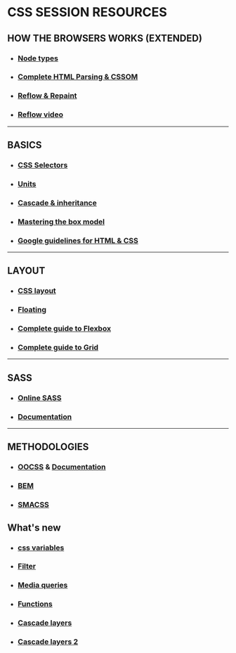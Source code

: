 # CSS SESSION RESOURCES

## HOW THE BROWSERS WORKS (EXTENDED)

- ### [Node types](https://www.w3schools.com/jsref/prop_node_nodetype.asp#midcontentadcontainer)

- ### [Complete HTML Parsing & CSSOM](https://medium.com/jspoint/how-the-browser-renders-a-web-page-dom-cssom-and-rendering-df10531c9969#:~:text=When%20a%20web%20page%20is,the%20Render%2DTree%20from%20it.)

- ### [Reflow & Repaint](https://dev.to/gopal1996/understanding-reflow-and-repaint-in-the-browser-1jbg)

- ### [Reflow video](https://youtu.be/dndeRnzkJDU)

***

## BASICS
- ### [CSS Selectors](https://developer.mozilla.org/en-US/docs/Web/CSS/CSS_Selectors)

- ### [Units](https://www.w3schools.com/cssref/css_units.asp)

- ### [Cascade & inheritance](https://developer.mozilla.org/en-US/docs/Web/CSS/Cascade#cascading_order)

- ### [Mastering the box model](https://developer.mozilla.org/en-US/docs/Learn/CSS/Building_blocks/The_box_model)

- ### [Google guidelines for HTML & CSS](https://google.github.io/styleguide/htmlcssguide.html)

***

## LAYOUT

- ### [CSS layout](https://developer.mozilla.org/en-US/docs/Learn/CSS/CSS_layout)

- ### [Floating](https://www.w3schools.com/css/css_float.asp)

- ### [Complete guide to Flexbox](https://css-tricks.com/snippets/css/a-guide-to-flexbox/)

- ### [Complete guide to Grid](https://css-tricks.com/snippets/css/complete-guide-grid/)

***

## SASS

- ### [Online SASS](https://www.sassmeister.com/)
- ### [Documentation](https://sass-lang.com/documentation/)

***

## METHODOLOGIES

- ### [OOCSS](https://www.hongkiat.com/blog/basics-of-object-oriented-css/) & [Documentation](http://oocss.org/)

- ### [BEM](http://getbem.com/)

- ### [SMACSS](http://smacss.com/)


## What's new
- ### [css variables](https://css-tricks.com/css-custom-properties-theming/Filter)

- ### [Filter](https://css-tricks.com/almanac/properties/f/filter/)

- ### [Media queries](https://css-tricks.com/a-complete-guide-to-css-media-queries/)

- ### [Functions](https://www.w3schools.com/cssref/css_functions.asp)

- ### [Cascade layers](https://developer.mozilla.org/en-US/docs/Web/CSS/@layer)

- ### [Cascade layers 2](https://css-tricks.com/css-cascade-layers/)


